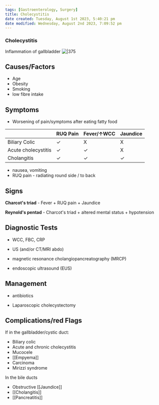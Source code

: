 ```yaml
---
tags: [Gastroenterology, Surgery]
title: Cholecystitis
date created: Tuesday, August 1st 2023, 5:40:21 pm
date modified: Wednesday, August 2nd 2023, 7:09:52 pm
---
```



### Cholecystitis

Inflammation of gallbladder
![|375](https://i.imgur.com/7ppSYIf.png)

## Causes/Factors

- Age
- Obesity
- Smoking
- low fibre intake

## Symptoms

- Worsening of pain/symptoms after eating fatty food

|                     | **RUQ Pain** | **Fever/$\uparrow$WCC** | **Jaundice** |
| ------------------- | ------------ | ----------------------- | ------------ |
| Biliary Colic       | $\checkmark$ | X                       | X            |
| Acute cholecystitis | $\checkmark$ | $\checkmark$            | X            |
| Cholangitis         | $\checkmark$ | $\checkmark$            | $\checkmark$ |

- nausea, vomiting
- RUQ pain - radiating round side / to back

## Signs

**Charcot's triad** - Fever + RUQ pain + Jaundice

**Reynold's pentad** - Charcot's triad + altered mental status + hypotension

## Diagnostic Tests

- WCC, FBC, CRP
- US (and/or CT/MRI abdo)

- magnetic resonance cholangiopancreatography (MRCP)
- endoscopic ultrasound (EUS)

## Management

- antibiotics

- Laparoscopic cholecystectomy

## Complications/red Flags

If in the gallbladder/cystic duct:

- Biliary colic
- Acute and chronic cholecystitis
- Mucocele
- [[Empyema]]
- Carcinoma
- Mirizzi syndrome

In the bile ducts

- Obstructive [[Jaundice]]
- [[Cholangitis]]
- [[Pancreatitis]]
